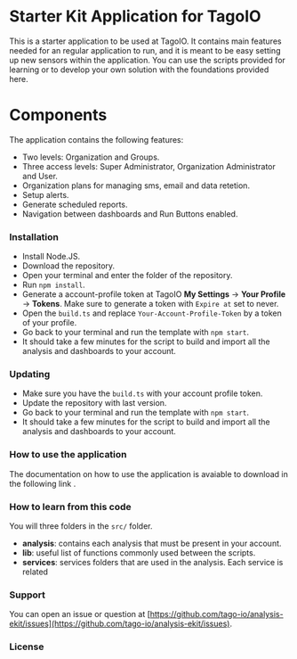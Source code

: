# Starter Kit Application for TagoIO
This is a starter application to be used at TagoIO. It contains main features needed for an regular application to run, and it is meant to be easy setting up new sensors within the application.
You can use the scripts provided for learning or to develop your own solution with the foundations provided here.

# Components
The application contains the following features:
* Two levels: Organization and Groups.
* Three access levels: Super Administrator, Organization Administrator and User.
* Organization plans for managing sms, email and data retetion.
* Setup alerts.
* Generate scheduled reports.
* Navigation between dashboards and Run Buttons enabled.

### Installation
* Install Node.JS.
* Download the repository.
* Open your terminal and enter the folder of the repository.
* Run `npm install`.
* Generate a account-profile token at TagoIO **My Settings** -> **Your Profile** -> **Tokens**. Make sure to generate a token with `Expire at` set to never.
* Open the `build.ts` and replace `Your-Account-Profile-Token` by a token of your profile.
* Go back to your terminal and run the template with `npm start`.
* It should take a few minutes for the script to build and import all the analysis and dashboards to your account.

### Updating
* Make sure you have the `build.ts` with your account profile token.
* Update the repository with last version.
* Go back to your terminal and run the template with `npm start`.
* It should take a few minutes for the script to build and import all the analysis and dashboards to your account.

### How to use the application
The documentation on how to use the application is avaiable to download in the following link []().

### How to learn from this code
You will three folders in the `src/` folder.
* **analysis**: contains each analysis that must be present in your account.
* **lib**: useful list of functions commonly used between the scripts.
* **services**: services folders that are used in the analysis. Each service is related 
### Support
You can open an issue or question at [https://github.com/tago-io/analysis-ekit/issues](https://github.com/tago-io/analysis-ekit/issues).

### License

